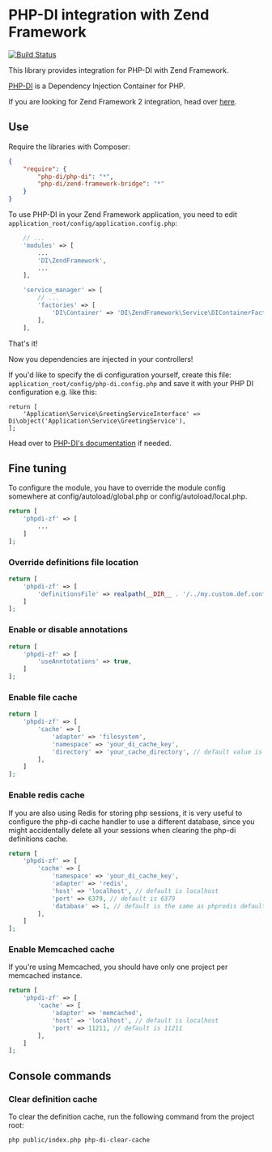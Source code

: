 # PHP-DI integration with Zend Framework

[![Build Status](https://travis-ci.org/PHP-DI/ZF-Bridge.svg)](https://travis-ci.org/PHP-DI/ZF-Bridge)

This library provides integration for PHP-DI with Zend Framework.

[PHP-DI](http://php-di.org/) is a Dependency Injection Container for PHP.

If you are looking for Zend Framework 2 integration, head over [here](https://github.com/php-di/PHP-DI-ZF2).

## Use

Require the libraries with Composer:

```json
{
    "require": {
        "php-di/php-di": "*",
        "php-di/zend-framework-bridge": "*"
    }
}
```

To use PHP-DI in your Zend Framework application, you need to edit `application_root/config/application.config.php`:

```php
    // ...
    'modules' => [
        ...
        'DI\ZendFramework',
        ...
    ],

    'service_manager' => [
        // ...
        'factories' => [
            'DI\Container' => 'DI\ZendFramework\Service\DIContainerFactory',
        ],
    ],
```

That's it!

Now you dependencies are injected in your controllers!

If you'd like to specify the di configuration yourself, create this file: `application_root/config/php-di.config.php`
and save it with your PHP DI configuration e.g. like this:

```
return [
    'Application\Service\GreetingServiceInterface' => Di\object('Application\Service\GreetingService'),
];
```

Head over to [PHP-DI's documentation](http://php-di.org/doc/) if needed.

## Fine tuning

To configure the module, you have to override the module config somewhere at config/autoload/global.php
or config/autoload/local.php.

```php
return [
    'phpdi-zf' => [
        ...
    ]
];
```

### Override definitions file location

```php
return [
    'phpdi-zf' => [
        'definitionsFile' => realpath(__DIR__ . '/../my.custom.def.config.php'),
    ]
];
```

### Enable or disable annotations

```php
return [
    'phpdi-zf' => [
        'useAnntotations' => true,
    ]
];
```

### Enable file cache

```php
return [
    'phpdi-zf' => [
        'cache' => [
            'adapter' => 'filesystem',
            'namespace' => 'your_di_cache_key',
            'directory' => 'your_cache_directory', // default value is data/php-di/cache
        ],
    ]
];
```

### Enable redis cache

If you are also using Redis for storing php sessions, it is very useful to configure the php-di
cache handler to use a different database, since you might accidentally delete all your sessions
when clearing the php-di definitions cache.

```php
return [
    'phpdi-zf' => [
        'cache' => [
            'namespace' => 'your_di_cache_key',
            'adapter' => 'redis',
            'host' => 'localhost', // default is localhost
            'port' => 6379, // default is 6379
            'database' => 1, // default is the same as phpredis default
        ],
    ]
];
```

### Enable Memcached cache

If you're using Memcached, you should have only one project per memcached instance.

```php
return [
    'phpdi-zf' => [
        'cache' => [
            'adapter' => 'memcached',
            'host' => 'localhost', // default is localhost
            'port' => 11211, // default is 11211
        ],
    ]
];
```

## Console commands

### Clear definition cache

To clear the definition cache, run the following command from the project root:

```
php public/index.php php-di-clear-cache
```
